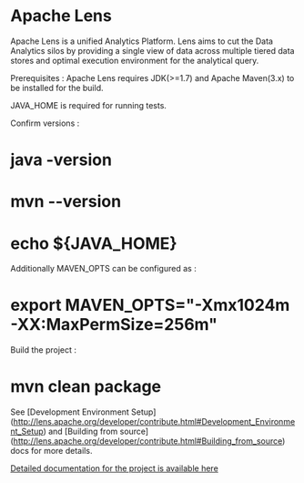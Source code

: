 Apache Lens
=====

Apache Lens is a unified Analytics Platform. Lens aims to cut the Data Analytics silos by providing a single view of data
across multiple tiered data stores and optimal execution environment for the analytical query.

Prerequisites :
Apache Lens requires JDK(>=1.7) and Apache Maven(3.x) to be installed for the build.

JAVA_HOME is required for running tests.

Confirm versions :
  # java -version
  # mvn --version
  # echo ${JAVA_HOME}

Additionally MAVEN_OPTS can be configured as :
  # export MAVEN_OPTS="-Xmx1024m -XX:MaxPermSize=256m"

Build the project :
  # mvn clean package


See [Development Environment Setup] (http://lens.apache.org/developer/contribute.html#Development_Environment_Setup)
and [Building from source] (http://lens.apache.org/developer/contribute.html#Building_from_source) docs for
more details.

[Detailed documentation for the project is available here](https://lens.apache.org)
